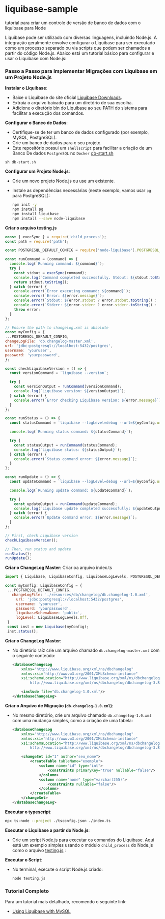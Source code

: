 # liquibase-sample
tutorial para criar um controle de versão de banco de dados com o liquibase para Node

Liquibase pode ser utilizado com diversas linguagens, incluindo Node.js. A integração geralmente envolve configurar o Liquibase para ser executado como um processo separado ou via scripts que podem ser chamados a partir do código Node.js. Abaixo está um tutorial básico para configurar e usar o Liquibase com Node.js:

### Passo a Passo para Implementar Migrações com Liquibase em um Projeto Node.js

  **Instalar o Liquibase**:
   - Baixe o Liquibase do site oficial [Liquibase Downloads](https://www.liquibase.org/download).
   - Extraia o arquivo baixado para um diretório de sua escolha.
   - Adicione o diretório bin do Liquibase ao seu PATH do sistema para facilitar a execução dos comandos.

  **Configurar o Banco de Dados**:
   - Certifique-se de ter um banco de dados configurado (por exemplo, MySQL, PostgreSQL).
   - Crie um banco de dados para o seu projeto.
   - Este repositório possui um `shellscript` para facilitar a criação de um Banco De dados `PostgreSQL` no `Docker`  [db-start.sh](./db-start.sh) 

```shell
sh db-start.sh
```
  **Configurar um Projeto Node.js**:
   - Crie um novo projeto Node.js ou use um existente.
   - Instale as dependências necessárias (neste exemplo, vamos usar `pg` para PostgreSQL):

     ```sh
     npm init -y
     npm install pg
     npm install liquibase
     npm install --save node-liquibase
     ```
  **Criar o arquivo testing.js**

  ```javascript
const { execSync } = require('child_process');
const path = require('path');

const POSTGRESQL_DEFAULT_CONFIG = require('node-liquibase').POSTGRESQL_DEFAULT_CONFIG;

const runCommand = (command) => {
    console.log(`Running command: ${command}`);
    try {
      const stdout = execSync(command);
      console.log(`Command completed successfully. Stdout: ${stdout.toString()}`);
      return stdout.toString();
    } catch (error) {
      console.error(`Error executing command: ${command}`);
      console.error(`Error: ${error.message}`);
      console.error(`Stdout: ${error.stdout ? error.stdout.toString() : 'N/A'}`);
      console.error(`Stderr: ${error.stderr ? error.stderr.toString() : 'N/A'}`);
      throw error;
    }
};

// Ensure the path to changelog.xml is absolute
const myConfig = {
  ...POSTGRESQL_DEFAULT_CONFIG,
  changeLogFile: 'db.changelog-master.xml',
  url: 'jdbc:postgresql://localhost:5432/postgres',
  username: 'youruser',
  password: 'yourpassword',  
};

const checkLiquibaseVersion = () => {
    const versionCommand = `liquibase --version`;

    try {
      const versionOutput = runCommand(versionCommand);
      console.log(`Liquibase version: ${versionOutput}`);
    } catch (error) {
      console.error(`Error checking Liquibase version: ${error.message}`);
    }
};

const runStatus = () => {
    const statusCommand = `liquibase --logLevel=debug --url=${myConfig.url} --username=${myConfig.username} --password=${myConfig.password} --changeLogFile=${myConfig.changeLogFile} status`;

    console.log(`Running status command: ${statusCommand}`);

    try {
      const statusOutput = runCommand(statusCommand);
      console.log(`Liquibase status: ${statusOutput}`);
    } catch (error) {
      console.error(`Status command error: ${error.message}`);
    }
};

const runUpdate = () => {
    const updateCommand = `liquibase --logLevel=debug --url=${myConfig.url} --username=${myConfig.username} --password=${myConfig.password} --changeLogFile=${myConfig.changeLogFile} update`;

    console.log(`Running update command: ${updateCommand}`);

    try {
      const updateOutput = runCommand(updateCommand);
      console.log(`Liquibase update completed successfully: ${updateOutput}`);
    } catch (error) {
      console.error(`Update command error: ${error.message}`);
    }
};

// First, check Liquibase version
checkLiquibaseVersion();

// Then, run status and update
runStatus();
runUpdate();
  ```
  **Criar o ChangeLog Master**:
   Criar oa arquivo index.ts

   ```javascript
   import { Liquibase, LiquibaseConfig, LiquibaseLogLevels, POSTGRESQL_DEFAULT_CONFIG } from 'liquibase';
   
   const myConfig: LiquibaseConfig = {
    ...POSTGRESQL_DEFAULT_CONFIG,
      changeLogFile: './resources/db/changelog/db.changelog-1.0.xml',
        url: 'jdbc:postgresql://localhost:5432/postgres',
        username: 'youruser',
        password: 'yourpassword',
        liquibaseSchemaName: 'public',
        logLevel: LiquibaseLogLevels.Off, 
    }
    const inst = new Liquibase(myConfig);
    inst.status();

   ```

**Criar o ChangeLog Master**:
   - No diretório raíz crie um arquivo chamado `db.changelog-master.xml` com o seguinte conteúdo:

     ```xml
     <databaseChangeLog
         xmlns="http://www.liquibase.org/xml/ns/dbchangelog"
         xmlns:xsi="http://www.w3.org/2001/XMLSchema-instance"
         xsi:schemaLocation="http://www.liquibase.org/xml/ns/dbchangelog
             http://www.liquibase.org/xml/ns/dbchangelog/dbchangelog-3.8.xsd">
     
         <include file="db.changelog-1.0.xml"/>
     </databaseChangeLog>
     ```
  **Criar o Arquivo de Migração (`db.changelog-1.0.xml`)**:
   - No mesmo diretório, crie um arquivo chamado `db.changelog-1.0.xml` com uma mudança simples, como a criação de uma tabela:

     ```xml
     <databaseChangeLog
         xmlns="http://www.liquibase.org/xml/ns/dbchangelog"
         xmlns:xsi="http://www.w3.org/2001/XMLSchema-instance"
         xsi:schemaLocation="http://www.liquibase.org/xml/ns/dbchangelog
             http://www.liquibase.org/xml/ns/dbchangelog/dbchangelog-3.8.xsd">
     
         <changeSet id="1" author="seu_nome">
             <createTable tableName="exemplo">
                 <column name="id" type="int">
                     <constraints primaryKey="true" nullable="false"/>
                 </column>
                 <column name="nome" type="varchar(255)">
                     <constraints nullable="false"/>
                 </column>
             </createTable>
         </changeSet>
     </databaseChangeLog>
     ```
  **Executar o typescript**:
```bash
npx ts-node --project ./tsconfig.json ./index.ts
```
  **Executar o Liquibase a partir do Node.js**:
   - Crie um script Node.js para executar os comandos do Liquibase. Aqui está um exemplo simples usando o módulo `child_process` do Node.js como o arquivo [testing.js](./testing.js) :

     
**Executar o Script**:
   - No terminal, execute o script Node.js criado:

     ```sh
     node testing.js
     ```

### Tutorial Completo

Para um tutorial mais detalhado, recomendo o seguinte link:
- [Using Liquibase with MySQL](https://docs.liquibase.com/start/tutorials/mysql.html) 

